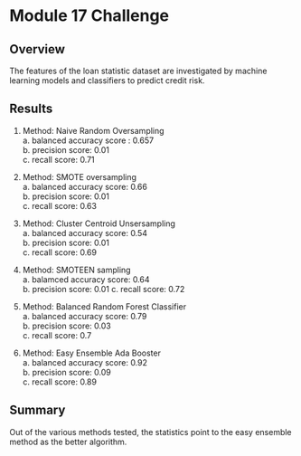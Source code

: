 # Module 17 Challenge 
## Overview 
  The features of the loan statistic dataset are investigated by machine learning models and classifiers to predict credit risk.
 
## Results
  1. Method: Naive Random Oversampling  
    a. balanced accuracy score : 0.657   
    b. precision score: 0.01  
    c. recall score: 0.71    
  
  2. Method: SMOTE oversampling    
    a. balanced accuracy score: 0.66   
    b. precision score: 0.01  
    c. recall score:  0.63  
   
   3. Method: Cluster Centroid Unsersampling    
    a. balanced accuracy score: 0.54  
    b. precision score: 0.01  
    c. recall score: 0.69  
   
   4. Method: SMOTEEN sampling    
    a. balamced accuracy score: 0.64  
    b. precision score:  0.01
    c. recall score:  0.72
    
   5. Method: Balanced Random Forest Classifier  
    a. balanced accuracy score: 0.79  
    b. precision score: 0.03  
    c. recall score: 0.7  
   
   6. Method: Easy Ensemble Ada Booster  
    a. balanced accuracy score: 0.92  
    b. precision score: 0.09  
    c. recall score: 0.89  
 
## Summary
Out of the various methods tested, the statistics point to the easy ensemble method as the better algorithm.

